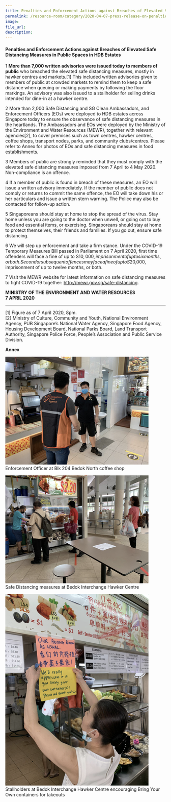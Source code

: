 ```yaml
---  
title: Penalties and Enforcement Actions against Breaches of Elevated Safe Distancing Measures in Public Spaces in HDB Estates  
permalink: /resource-room/category/2020-04-07-press-release-on-penalties-and-enforcement-actions-against-breaches/  
image:  
file_url:  
description:  
---  
```


#### Penalties and Enforcement Actions against Breaches of Elevated Safe Distancing Measures in Public Spaces in HDB Estates  

1 **More than 7,000 written advisories were issued today to members of public** who breached the elevated safe distancing measures, mostly in hawker centres and markets.[1] This included written advisories given to members of public at crowded markets to remind them to keep a safe distance when queuing or making payments by following the floor markings. An advisory was also issued to a stallholder for selling drinks intended for dine-in at a hawker centre.  

2 More than 2,000 Safe Distancing and SG Clean Ambassadors, and Enforcement Officers (EOs) were deployed to HDB estates across Singapore today to ensure the observance of safe distancing measures in the heartlands. The Ambassadors and EOs were deployed by the Ministry of the Environment and Water Resources (MEWR), together with relevant agencies[2], to cover premises such as town centres, hawker centres, coffee shops, transport nodes, parks, and community clubs/centres. Please refer to Annex for photos of EOs and safe distancing measures in food establishments.  

3 Members of public are strongly reminded that they must comply with the elevated safe distancing measures imposed from 7 April to 4 May 2020. Non-compliance is an offence.  

4 If a member of public is found in breach of these measures, an EO will issue a written advisory immediately. If the member of public does not comply or returns to commit the same offence, the EO will take down his or her particulars and issue a written stern warning. The Police may also be contacted for follow-up action.  

5 Singaporeans should stay at home to stop the spread of the virus. Stay home unless you are going to the doctor when unwell, or going out to buy food and essential items, or exercising. Singaporeans should stay at home to protect themselves, their friends and families. If you go out, ensure safe distancing.  

6 We will step up enforcement and take a firm stance. Under the COVID-19 Temporary Measures Bill passed in Parliament on 7 April 2020, first time offenders will face a fine of up to S$10,000, imprisonment of up to six months, or both. Second or subsequent offences may face a fine of up to S$20,000, imprisonment of up to twelve months, or both.  

7 Visit the MEWR website for latest information on safe distancing measures to fight COVID-19 together: <http://mewr.gov.sg/safe-distancing>.  

**MINISTRY OF THE ENVIRONMENT AND WATER RESOURCES**  
**7 APRIL 2020**  

-----  

[1] Figure as of 7 April 2020, 8pm.  
[2] Ministry of Culture, Community and Youth, National Environment Agency, PUB Singapore’s National Water Agency, Singapore Food Agency, Housing Development Board, National Parks Board, Land Transport Authority, Singapore Police Force, People’s Association and Public Service Division.  

**Annex**  

![](/news/news-images/press-release-2020-04-07-image-1.png)  
Enforcement Officer at Blk 204 Bedok North coffee shop  


![](/news/news-images/press-release-2020-04-07-image-2.png)  
Safe Distancing measures at Bedok Interchange Hawker Centre


![](/news/news-images/press-release-2020-04-07-image-3.png)  
Stallholders at Bedok Interchange Hawker Centre encouraging Bring Your Own containers for takeouts
